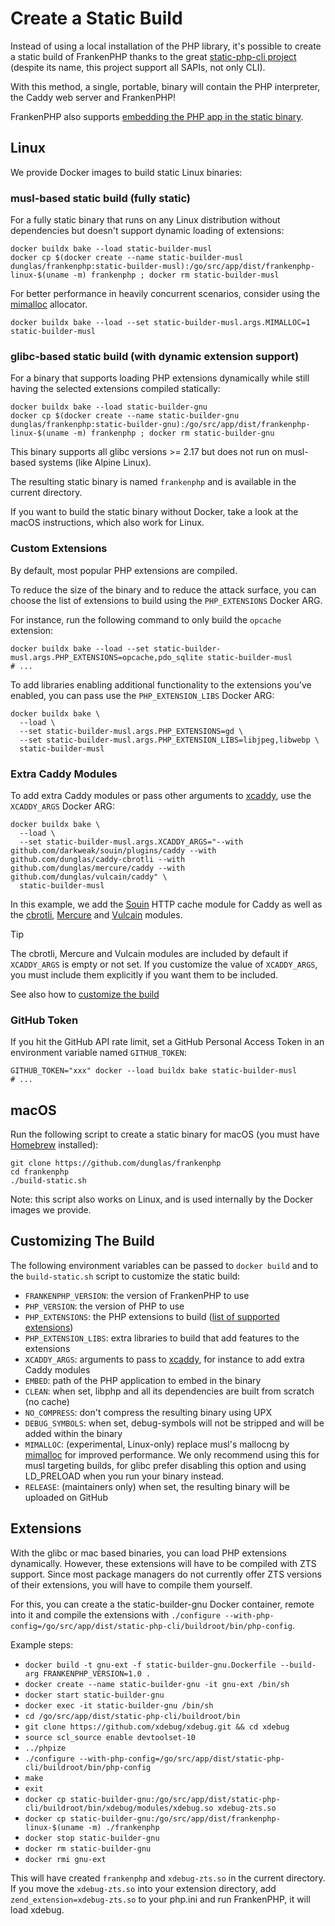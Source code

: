 # Create a Static Build

Instead of using a local installation of the PHP library,
it's possible to create a static build of FrankenPHP thanks to the great [static-php-cli project](https://github.com/crazywhalecc/static-php-cli) (despite its name, this project support all SAPIs, not only CLI).

With this method, a single, portable, binary will contain the PHP interpreter, the Caddy web server and FrankenPHP!

FrankenPHP also supports [embedding the PHP app in the static binary](embed.md).

## Linux

We provide Docker images to build static Linux binaries:

### musl-based static build (fully static)

For a fully static binary that runs on any Linux distribution without dependencies but doesn't support dynamic loading of extensions:

```console
docker buildx bake --load static-builder-musl
docker cp $(docker create --name static-builder-musl dunglas/frankenphp:static-builder-musl):/go/src/app/dist/frankenphp-linux-$(uname -m) frankenphp ; docker rm static-builder-musl
```

For better performance in heavily concurrent scenarios, consider using the [mimalloc](https://github.com/microsoft/mimalloc) allocator.

```console
docker buildx bake --load --set static-builder-musl.args.MIMALLOC=1 static-builder-musl
```

### glibc-based static build (with dynamic extension support)

For a binary that supports loading PHP extensions dynamically while still having the selected extensions compiled statically:

```console
docker buildx bake --load static-builder-gnu
docker cp $(docker create --name static-builder-gnu dunglas/frankenphp:static-builder-gnu):/go/src/app/dist/frankenphp-linux-$(uname -m) frankenphp ; docker rm static-builder-gnu
```

This binary supports all glibc versions >= 2.17 but does not run on musl-based systems (like Alpine Linux).

The resulting static binary is named `frankenphp` and is available in the current directory.

If you want to build the static binary without Docker, take a look at the macOS instructions, which also work for Linux.

### Custom Extensions

By default, most popular PHP extensions are compiled.

To reduce the size of the binary and to reduce the attack surface, you can choose the list of extensions to build using the `PHP_EXTENSIONS` Docker ARG.

For instance, run the following command to only build the `opcache` extension:

```console
docker buildx bake --load --set static-builder-musl.args.PHP_EXTENSIONS=opcache,pdo_sqlite static-builder-musl
# ...
```

To add libraries enabling additional functionality to the extensions you've enabled, you can pass use the `PHP_EXTENSION_LIBS` Docker ARG:

```console
docker buildx bake \
  --load \
  --set static-builder-musl.args.PHP_EXTENSIONS=gd \
  --set static-builder-musl.args.PHP_EXTENSION_LIBS=libjpeg,libwebp \
  static-builder-musl
```

### Extra Caddy Modules

To add extra Caddy modules or pass other arguments to [xcaddy](https://github.com/caddyserver/xcaddy), use the `XCADDY_ARGS` Docker ARG:

```console
docker buildx bake \
  --load \
  --set static-builder-musl.args.XCADDY_ARGS="--with github.com/darkweak/souin/plugins/caddy --with github.com/dunglas/caddy-cbrotli --with github.com/dunglas/mercure/caddy --with github.com/dunglas/vulcain/caddy" \
  static-builder-musl
```

In this example, we add the [Souin](https://souin.io) HTTP cache module for Caddy as well as the [cbrotli](https://github.com/dunglas/caddy-cbrotli), [Mercure](https://mercure.rocks) and [Vulcain](https://vulcain.rocks) modules.

> [!TIP]
>
> The cbrotli, Mercure and Vulcain modules are included by default if `XCADDY_ARGS` is empty or not set.
> If you customize the value of `XCADDY_ARGS`, you must include them explicitly if you want them to be included.

See also how to [customize the build](#customizing-the-build)

### GitHub Token

If you hit the GitHub API rate limit, set a GitHub Personal Access Token in an environment variable named `GITHUB_TOKEN`:

```console
GITHUB_TOKEN="xxx" docker --load buildx bake static-builder-musl
# ...
```

## macOS

Run the following script to create a static binary for macOS (you must have [Homebrew](https://brew.sh/) installed):

```console
git clone https://github.com/dunglas/frankenphp
cd frankenphp
./build-static.sh
```

Note: this script also works on Linux, and is used internally by the Docker images we provide.

## Customizing The Build

The following environment variables can be passed to `docker build` and to the `build-static.sh`
script to customize the static build:

* `FRANKENPHP_VERSION`: the version of FrankenPHP to use
* `PHP_VERSION`: the version of PHP to use
* `PHP_EXTENSIONS`: the PHP extensions to build ([list of supported extensions](https://static-php.dev/en/guide/extensions.html))
* `PHP_EXTENSION_LIBS`: extra libraries to build that add features to the extensions
* `XCADDY_ARGS`: arguments to pass to [xcaddy](https://github.com/caddyserver/xcaddy), for instance to add extra Caddy modules
* `EMBED`: path of the PHP application to embed in the binary
* `CLEAN`: when set, libphp and all its dependencies are built from scratch (no cache)
* `NO_COMPRESS`: don't compress the resulting binary using UPX
* `DEBUG_SYMBOLS`: when set, debug-symbols will not be stripped and will be added within the binary
* `MIMALLOC`: (experimental, Linux-only) replace musl's mallocng by [mimalloc](https://github.com/microsoft/mimalloc) for improved performance. We only recommend using this for musl targeting builds, for glibc prefer disabling this option and using LD_PRELOAD when you run your binary instead.
* `RELEASE`: (maintainers only) when set, the resulting binary will be uploaded on GitHub

## Extensions

With the glibc or mac based binaries, you can load PHP extensions dynamically. However, these extensions will have to be compiled with ZTS support.
Since most package managers do not currently offer ZTS versions of their extensions, you will have to compile them yourself.

For this, you can create a the static-builder-gnu Docker container, remote into it and compile the extensions with `./configure --with-php-config=/go/src/app/dist/static-php-cli/buildroot/bin/php-config`.

Example steps:

* `docker build -t gnu-ext -f static-builder-gnu.Dockerfile --build-arg FRANKENPHP_VERSION=1.0 .`
* `docker create --name static-builder-gnu -it gnu-ext /bin/sh`
* `docker start static-builder-gnu`
* `docker exec -it static-builder-gnu /bin/sh`
* `cd /go/src/app/dist/static-php-cli/buildroot/bin`
* `git clone https://github.com/xdebug/xdebug.git && cd xdebug`
* `source scl_source enable devtoolset-10`
* `../phpize`
* `./configure --with-php-config=/go/src/app/dist/static-php-cli/buildroot/bin/php-config`
* `make`
* `exit`
* `docker cp static-builder-gnu:/go/src/app/dist/static-php-cli/buildroot/bin/xdebug/modules/xdebug.so xdebug-zts.so`
* `docker cp static-builder-gnu:/go/src/app/dist/frankenphp-linux-$(uname -m) ./frankenphp`
* `docker stop static-builder-gnu`
* `docker rm static-builder-gnu`
* `docker rmi gnu-ext`

This will have created `frankenphp` and `xdebug-zts.so` in the current directory.
If you move the `xdebug-zts.so` into your extension directory, add `zend_extension=xdebug-zts.so` to your php.ini and run FrankenPHP, it will load xdebug.
